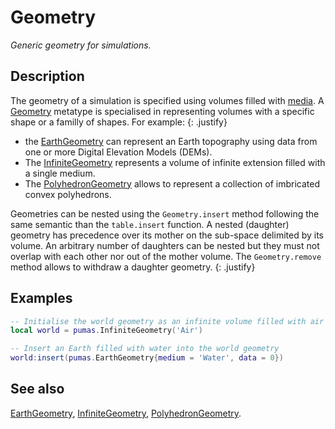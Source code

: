 # Geometry
_Generic geometry for simulations._

## Description

The geometry of a simulation is specified using volumes filled with
[media](medium/Medium.md). A [Geometry](Geometry.md) metatype is specialised
in representing volumes with a specific shape or a familly of shapes. For
example:
{: .justify}

- the [EarthGeometry](geometry/EarthGeometry.md) can represent an Earth
  topography using data from one or more Digital Elevation Models (DEMs).
- The [InfiniteGeometry](geometry/InfiniteGeometry.md) represents a volume of
  infinite extension filled with a single medium.
- The [PolyhedronGeometry](geometry/PolyhedronGeometry.md) allows to represent a
  collection of imbricated convex polyhedrons.

Geometries can be nested using the `Geometry.insert` method following the same
semantic than the `table.insert` function. A nested (daughter) geometry has
precedence over its mother on the sub-space delimited by its volume. An
arbitrary number of daughters can be nested but they must not overlap with each
other nor out of the mother volume. The `Geometry.remove` method allows to
withdraw a daughter geometry.
{: .justify}


## Examples

```lua
-- Initialise the world geometry as an infinite volume filled with air
local world = pumas.InfiniteGeometry('Air')

-- Insert an Earth filled with water into the world geometry
world:insert(pumas.EarthGeometry{medium = 'Water', data = 0})
```

## See also

[EarthGeometry](geometry/EarthGeometry.md),
[InfiniteGeometry](geometry/InfiniteGeometry.md),
[PolyhedronGeometry](geometry/PolyhedronGeometry.md).
